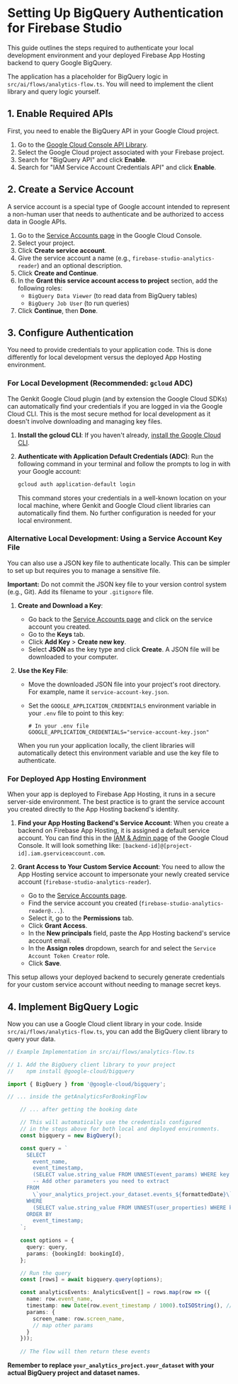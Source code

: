
# Setting Up BigQuery Authentication for Firebase Studio

This guide outlines the steps required to authenticate your local development environment and your deployed Firebase App Hosting backend to query Google BigQuery.

The application has a placeholder for BigQuery logic in `src/ai/flows/analytics-flow.ts`. You will need to implement the client library and query logic yourself.

## 1. Enable Required APIs

First, you need to enable the BigQuery API in your Google Cloud project.

1.  Go to the [Google Cloud Console API Library](https://console.cloud.google.com/apis/library).
2.  Select the Google Cloud project associated with your Firebase project.
3.  Search for "BigQuery API" and click **Enable**.
4.  Search for "IAM Service Account Credentials API" and click **Enable**.

## 2. Create a Service Account

A service account is a special type of Google account intended to represent a non-human user that needs to authenticate and be authorized to access data in Google APIs.

1.  Go to the [Service Accounts page](https://console.cloud.google.com/iam-admin/serviceaccounts) in the Google Cloud Console.
2.  Select your project.
3.  Click **Create service account**.
4.  Give the service account a name (e.g., `firebase-studio-analytics-reader`) and an optional description.
5.  Click **Create and Continue**.
6.  In the **Grant this service account access to project** section, add the following roles:
    *   `BigQuery Data Viewer` (to read data from BigQuery tables)
    *   `BigQuery Job User` (to run queries)
7.  Click **Continue**, then **Done**.

## 3. Configure Authentication

You need to provide credentials to your application code. This is done differently for local development versus the deployed App Hosting environment.

### For Local Development (Recommended: `gcloud` ADC)

The Genkit Google Cloud plugin (and by extension the Google Cloud SDKs) can automatically find your credentials if you are logged in via the Google Cloud CLI. This is the most secure method for local development as it doesn't involve downloading and managing key files.

1.  **Install the gcloud CLI**: If you haven't already, [install the Google Cloud CLI](https://cloud.google.com/sdk/docs/install).

2.  **Authenticate with Application Default Credentials (ADC)**: Run the following command in your terminal and follow the prompts to log in with your Google account:

    ```bash
    gcloud auth application-default login
    ```

    This command stores your credentials in a well-known location on your local machine, where Genkit and Google Cloud client libraries can automatically find them. No further configuration is needed for your local environment.

### Alternative Local Development: Using a Service Account Key File

You can also use a JSON key file to authenticate locally. This can be simpler to set up but requires you to manage a sensitive file.

**Important:** Do not commit the JSON key file to your version control system (e.g., Git). Add its filename to your `.gitignore` file.

1.  **Create and Download a Key**:
    *   Go back to the [Service Accounts page](https://console.cloud.google.com/iam-admin/serviceaccounts) and click on the service account you created.
    *   Go to the **Keys** tab.
    *   Click **Add Key** > **Create new key**.
    *   Select **JSON** as the key type and click **Create**. A JSON file will be downloaded to your computer.

2.  **Use the Key File**:
    *   Move the downloaded JSON file into your project's root directory. For example, name it `service-account-key.json`.
    *   Set the `GOOGLE_APPLICATION_CREDENTIALS` environment variable in your `.env` file to point to this key:

        ```dotenv
        # In your .env file
        GOOGLE_APPLICATION_CREDENTIALS="service-account-key.json"
        ```

    When you run your application locally, the client libraries will automatically detect this environment variable and use the key file to authenticate.

### For Deployed App Hosting Environment

When your app is deployed to Firebase App Hosting, it runs in a secure server-side environment. The best practice is to grant the service account you created directly to the App Hosting backend's identity.

1.  **Find your App Hosting Backend's Service Account**: When you create a backend on Firebase App Hosting, it is assigned a default service account. You can find this in the [IAM & Admin page](https://console.cloud.google.com/iam-admin/iam) of the Google Cloud Console. It will look something like:
    `[backend-id]@[project-id].iam.gserviceaccount.com`.

2.  **Grant Access to Your Custom Service Account**: You need to allow the App Hosting service account to impersonate your newly created service account (`firebase-studio-analytics-reader`).

    *   Go to the [Service Accounts page](https://console.cloud.google.com/iam-admin/serviceaccounts).
    *   Find the service account you created (`firebase-studio-analytics-reader@...`).
    *   Select it, go to the **Permissions** tab.
    *   Click **Grant Access**.
    *   In the **New principals** field, paste the App Hosting backend's service account email.
    *   In the **Assign roles** dropdown, search for and select the `Service Account Token Creator` role.
    *   Click **Save**.

This setup allows your deployed backend to securely generate credentials for your custom service account without needing to manage secret keys.

## 4. Implement BigQuery Logic

Now you can use a Google Cloud client library in your code. Inside `src/ai/flows/analytics-flow.ts`, you can add the BigQuery client library to query your data.

```typescript
// Example Implementation in src/ai/flows/analytics-flow.ts

// 1. Add the BigQuery client library to your project
//    npm install @google-cloud/bigquery

import { BigQuery } from '@google-cloud/bigquery';

// ... inside the getAnalyticsForBookingFlow

    // ... after getting the booking date

    // This will automatically use the credentials configured
    // in the steps above for both local and deployed environments.
    const bigquery = new BigQuery();

    const query = `
      SELECT
        event_name,
        event_timestamp,
        (SELECT value.string_value FROM UNNEST(event_params) WHERE key = 'firebase_screen_class') as screen_name,
        -- Add other parameters you need to extract
      FROM
        \`your_analytics_project.your_dataset.events_${formattedDate}\`
      WHERE
        (SELECT value.string_value FROM UNNEST(user_properties) WHERE key = 'BOOKING_ID') = @bookingId
      ORDER BY
        event_timestamp;
    `;
    
    const options = {
      query: query,
      params: {bookingId: bookingId},
    };

    // Run the query
    const [rows] = await bigquery.query(options);

    const analyticsEvents: AnalyticsEvent[] = rows.map(row => ({
      name: row.event_name,
      timestamp: new Date(row.event_timestamp / 1000).toISOString(), // Convert microseconds to ISO string
      params: {
        screen_name: row.screen_name,
        // map other params
      }
    }));
    
    // The flow will then return these events
```

**Remember to replace `your_analytics_project.your_dataset` with your actual BigQuery project and dataset names.**
